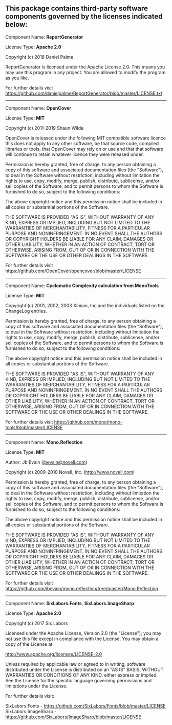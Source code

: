This package contains third-party software components governed by the licenses indicated below:
---------

Component Name: **ReportGenerator**

License Type: **Apache 2.0**

Copyright (c) 2018 Daniel Palme

ReportGenerator is licensed under the Apache License 2.0.
This means you may use this program in any project.
You are allowed to modify the program as you like.

For further details visit https://github.com/danielpalme/ReportGenerator/blob/master/LICENSE.txt

---------

Component Name: **OpenCover**

License Type: **MIT**

Copyright (c) 2011-2019 Shaun Wilde

OpenCover is released under the following MIT compatible software licence
this does not apply to any other software, be that source code, compiled 
libraries or tools, that OpenCover may rely on or use and that that software 
will continue to retain whatever licence they were released under.

Permission is hereby granted, free of charge, to any person obtaining a copy
of this software and associated documentation files (the "Software"), to deal
in the Software without restriction, including without limitation the rights
to use, copy, modify, merge, publish, distribute, sublicense, and/or sell
copies of the Software, and to permit persons to whom the Software is
furnished to do so, subject to the following conditions:

The above copyright notice and this permission notice shall be included in
all copies or substantial portions of the Software.

THE SOFTWARE IS PROVIDED "AS IS", WITHOUT WARRANTY OF ANY KIND, EXPRESS OR
IMPLIED, INCLUDING BUT NOT LIMITED TO THE WARRANTIES OF MERCHANTABILITY,
FITNESS FOR A PARTICULAR PURPOSE AND NONINFRINGEMENT. IN NO EVENT SHALL THE
AUTHORS OR COPYRIGHT HOLDERS BE LIABLE FOR ANY CLAIM, DAMAGES OR OTHER
LIABILITY, WHETHER IN AN ACTION OF CONTRACT, TORT OR OTHERWISE, ARISING FROM,
OUT OF OR IN CONNECTION WITH THE SOFTWARE OR THE USE OR OTHER DEALINGS IN
THE SOFTWARE.

For further details visit https://github.com/OpenCover/opencover/blob/master/LICENSE

---------

Component Name: **Cyclomatic Complexity calculation from MonoTools**

License Type: **MIT**

Copyright (c) 2001, 2002, 2003 Ximian, Inc and the individuals listed
on the ChangeLog entries.

Permission is hereby granted, free of charge, to any person obtaining
a copy of this software and associated documentation files (the
"Software"), to deal in the Software without restriction, including
without limitation the rights to use, copy, modify, merge, publish,
distribute, sublicense, and/or sell copies of the Software, and to
permit persons to whom the Software is furnished to do so, subject to
the following conditions:

The above copyright notice and this permission notice shall be
included in all copies or substantial portions of the Software.

THE SOFTWARE IS PROVIDED "AS IS", WITHOUT WARRANTY OF ANY KIND,
EXPRESS OR IMPLIED, INCLUDING BUT NOT LIMITED TO THE WARRANTIES OF
MERCHANTABILITY, FITNESS FOR A PARTICULAR PURPOSE AND
NONINFRINGEMENT. IN NO EVENT SHALL THE AUTHORS OR COPYRIGHT HOLDERS BE
LIABLE FOR ANY CLAIM, DAMAGES OR OTHER LIABILITY, WHETHER IN AN ACTION
OF CONTRACT, TORT OR OTHERWISE, ARISING FROM, OUT OF OR IN CONNECTION
WITH THE SOFTWARE OR THE USE OR OTHER DEALINGS IN THE SOFTWARE.

For further details visit https://github.com/mono/mono-tools/blob/master/LICENSE

---------

Component Name: **Mono.Reflection**

License Type: **MIT**

Author: Jb Evain (jbevain@novell.com)

Copyright (c) 2009-2010 Novell, Inc. (http://www.novell.com)

Permission is hereby granted, free of charge, to any person obtaining
a copy of this software and associated documentation files (the
"Software"), to deal in the Software without restriction, including
without limitation the rights to use, copy, modify, merge, publish,
distribute, sublicense, and/or sell copies of the Software, and to
permit persons to whom the Software is furnished to do so, subject to
the following conditions:

The above copyright notice and this permission notice shall be
included in all copies or substantial portions of the Software.

THE SOFTWARE IS PROVIDED "AS IS", WITHOUT WARRANTY OF ANY KIND,
EXPRESS OR IMPLIED, INCLUDING BUT NOT LIMITED TO THE WARRANTIES OF
MERCHANTABILITY, FITNESS FOR A PARTICULAR PURPOSE AND
NONINFRINGEMENT. IN NO EVENT SHALL THE AUTHORS OR COPYRIGHT HOLDERS BE
LIABLE FOR ANY CLAIM, DAMAGES OR OTHER LIABILITY, WHETHER IN AN ACTION
OF CONTRACT, TORT OR OTHERWISE, ARISING FROM, OUT OF OR IN CONNECTION
WITH THE SOFTWARE OR THE USE OR OTHER DEALINGS IN THE SOFTWARE.

For further details visit https://github.com/jbevain/mono.reflection/tree/master/Mono.Reflection

---------

Component Name: **SixLabors.Fonts**, **SixLabors.ImageSharp** 

License Type: **Apache 2.0**

Copyright (c) 2017 Six Labors

Licensed under the Apache License, Version 2.0 (the "License");
you may not use this file except in compliance with the License.
You may obtain a copy of the License at

http://www.apache.org/licenses/LICENSE-2.0

Unless required by applicable law or agreed to in writing, software
distributed under the License is distributed on an "AS IS" BASIS,
WITHOUT WARRANTIES OR CONDITIONS OF ANY KIND, either express or implied.
See the License for the specific language governing permissions and
limitations under the License.

For further details visit:

SixLabors.Fonts - https://github.com/SixLabors/Fonts/blob/master/LICENSE  
SixLabors.ImageSharp - https://github.com/SixLabors/ImageSharp/blob/master/LICENSE  
